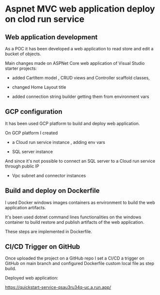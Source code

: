 # Aspnet MVC web application deploy on clod run service 



## Web application development 



As a POC it has been developed a web application to read store and edit a bucket of objects.



Main changes made on ASPNet Core web application of Visual Studio starter projects:

* added CartItem model , CRUD views and Controller scaffold classes,

* changed Home Layout title

* added connection string builder getting them from environment vars



## GCP configuration



It has been used GCP platform to build and deploy web application.



On GCP platform I created

* a Cloud run service instance , adding env vars 

* SQL server instance 

And since it's not possible to connect an SQL server to a Cloud run service through public IP 

* Vpc subnet and connector instances



## Build and deploy on Dockerfile



I used Docker windows images containers as environment to build the web application artifacts.



It's been used dotnet command lines functionalities on the windows container to build restore and publish artifacts of the web application.



These steps are implemented in Dockerfile.



## CI/CD Trigger on GitHub 



Once uploaded the project on a GitHub repo I set a CI/CD a trigger on GitHub on main branch and configured Dockerfile custom local file as step build.




Deployed web application:

https://quickstart-service-qsau3ru34q-uc.a.run.app/
